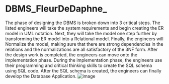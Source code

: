 # DBMS_FleurDeDaphne_
The phase of designing the DBMS is broken down into 3 critical steps. The listed engineers will take the system requirements and begin creating the ER model in UML notation. Next, they will take the model one step further by transforming the ER model into a Relational model. Finally, the engineers will Normalize the model, making sure that there are strong dependencies in the relations and the normalizations are all satisfactory of the 3NF form. After the design work is completed, the engineers can move onto the implementation phase. 
During the implementation phase, the engineers use their programming and critical thinking skills to create the SQL schema using SQL code. After the SQL schema is created, the engineers can finally develop the Database Application.
![image](https://user-images.githubusercontent.com/19225559/202036485-ec5456fc-8433-4a38-9507-503380fac654.png)
